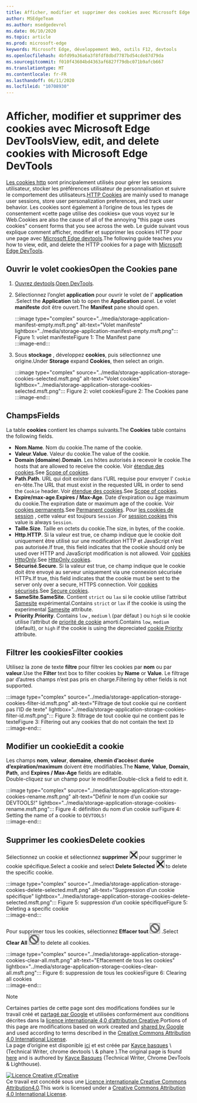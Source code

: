 ```yaml
---
title: Afficher, modifier et supprimer des cookies avec Microsoft Edge DevTools
author: MSEdgeTeam
ms.author: msedgedevrel
ms.date: 06/10/2020
ms.topic: article
ms.prod: microsoft-edge
keywords: Microsoft Edge, développement Web, outils F12, devtools
ms.openlocfilehash: 4bfd99a36a6a3f8fdf8dbd7787bd54cde87d79da
ms.sourcegitcommit: f010f43604bd4363af6827f79dbc071b9afcb667
ms.translationtype: MT
ms.contentlocale: fr-FR
ms.lasthandoff: 06/11/2020
ms.locfileid: "10708930"
---
```

<!-- Copyright Kayce Basques 

   Licensed under the Apache License, Version 2.0 (the "License");
   you may not use this file except in compliance with the License.
   You may obtain a copy of the License at

       https://www.apache.org/licenses/LICENSE-2.0

   Unless required by applicable law or agreed to in writing, software
   distributed under the License is distributed on an "AS IS" BASIS,
   WITHOUT WARRANTIES OR CONDITIONS OF ANY KIND, either express or implied.
   See the License for the specific language governing permissions and
   limitations under the License.  -->

# <span data-ttu-id="4820a-103">Afficher, modifier et supprimer des cookies avec Microsoft Edge DevTools</span><span class="sxs-lookup"><span data-stu-id="4820a-103">View, edit, and delete cookies with Microsoft Edge DevTools</span></span>  

<span data-ttu-id="4820a-104">[Les cookies http][MDNHTTPCookies] sont principalement utilisés pour gérer les sessions utilisateur, stocker les préférences utilisateur de personnalisation et suivre le comportement des utilisateurs.</span><span class="sxs-lookup"><span data-stu-id="4820a-104">[HTTP Cookies][MDNHTTPCookies] are mainly used to manage user sessions, store user personalization preferences, and track user behavior.</span></span>  <span data-ttu-id="4820a-105">Les cookies sont également à l’origine de tous les types de consentement «cette page utilise des cookies» que vous voyez sur le Web.</span><span class="sxs-lookup"><span data-stu-id="4820a-105">Cookies are also the cause of all of the annoying "this page uses cookies" consent forms that you see across the web.</span></span>  <span data-ttu-id="4820a-106">Le guide suivant vous explique comment afficher, modifier et supprimer les cookies HTTP pour une page avec [Microsoft Edge devtools][MicrosoftEdgeDevTools].</span><span class="sxs-lookup"><span data-stu-id="4820a-106">The following guide teaches you how to view, edit, and delete the HTTP cookies for a page with [Microsoft Edge DevTools][MicrosoftEdgeDevTools].</span></span>  

## <span data-ttu-id="4820a-107">Ouvrir le volet cookies</span><span class="sxs-lookup"><span data-stu-id="4820a-107">Open the Cookies pane</span></span>  

1.  <span data-ttu-id="4820a-108">[Ouvrez devtools][DevToolsOpen].</span><span class="sxs-lookup"><span data-stu-id="4820a-108">[Open DevTools][DevToolsOpen].</span></span>  
1.  <span data-ttu-id="4820a-109">Sélectionnez l’onglet **application** pour ouvrir le volet de l' **application** .</span><span class="sxs-lookup"><span data-stu-id="4820a-109">Select the **Application** tab to open the **Application** panel.</span></span>  <span data-ttu-id="4820a-110">Le volet **manifeste** doit être ouvert.</span><span class="sxs-lookup"><span data-stu-id="4820a-110">The **Manifest** pane should open.</span></span>  
    
    :::image type="complex" source="../media/storage-application-manifest-empty.msft.png" alt-text="Volet manifeste" lightbox="../media/storage-application-manifest-empty.msft.png":::
       <span data-ttu-id="4820a-112">Figure 1: volet manifeste</span><span class="sxs-lookup"><span data-stu-id="4820a-112">Figure 1:  The Manifest pane</span></span>  
    :::image-end:::  

1.  <span data-ttu-id="4820a-113">Sous **stockage** , développez **cookies**, puis sélectionnez une origine.</span><span class="sxs-lookup"><span data-stu-id="4820a-113">Under **Storage** expand **Cookies**, then select an origin.</span></span>  
    
    :::image type="complex" source="../media/storage-application-storage-cookies-selected.msft.png" alt-text="Volet cookies" lightbox="../media/storage-application-storage-cookies-selected.msft.png":::
       <span data-ttu-id="4820a-115">Figure 2: volet cookies</span><span class="sxs-lookup"><span data-stu-id="4820a-115">Figure 2:  The Cookies pane</span></span>  
    :::image-end:::  

## <span data-ttu-id="4820a-116">Champs</span><span class="sxs-lookup"><span data-stu-id="4820a-116">Fields</span></span>  

<span data-ttu-id="4820a-117">La table **cookies** contient les champs suivants.</span><span class="sxs-lookup"><span data-stu-id="4820a-117">The **Cookies** table contains the following fields.</span></span>  

*   <span data-ttu-id="4820a-118">**Nom**.</span><span class="sxs-lookup"><span data-stu-id="4820a-118">**Name**.</span></span>  <span data-ttu-id="4820a-119">Nom du cookie.</span><span class="sxs-lookup"><span data-stu-id="4820a-119">The name of the cookie.</span></span>  
*   <span data-ttu-id="4820a-120">**Valeur**.</span><span class="sxs-lookup"><span data-stu-id="4820a-120">**Value**.</span></span>  <span data-ttu-id="4820a-121">Valeur du cookie.</span><span class="sxs-lookup"><span data-stu-id="4820a-121">The value of the cookie.</span></span>  
*   <span data-ttu-id="4820a-122">**Domain (domaine**).</span><span class="sxs-lookup"><span data-stu-id="4820a-122">**Domain**.</span></span>  <span data-ttu-id="4820a-123">Les hôtes autorisés à recevoir le cookie.</span><span class="sxs-lookup"><span data-stu-id="4820a-123">The hosts that are allowed to receive the cookie.</span></span>  <span data-ttu-id="4820a-124">Voir [étendue des cookies][MDNHTTPCookiesScope].</span><span class="sxs-lookup"><span data-stu-id="4820a-124">See [Scope of cookies][MDNHTTPCookiesScope].</span></span>  
*   <span data-ttu-id="4820a-125">**Path**.</span><span class="sxs-lookup"><span data-stu-id="4820a-125">**Path**.</span></span>  <span data-ttu-id="4820a-126">URL qui doit exister dans l’URL requise pour envoyer l' `Cookie` en-tête.</span><span class="sxs-lookup"><span data-stu-id="4820a-126">The URL that must exist in the requested URL in order to send the `Cookie` header.</span></span>  <span data-ttu-id="4820a-127">Voir [étendue des cookies][MDNHTTPCookiesScope].</span><span class="sxs-lookup"><span data-stu-id="4820a-127">See [Scope of cookies][MDNHTTPCookiesScope].</span></span>  
*   <span data-ttu-id="4820a-128">**Expire/max-age**.</span><span class="sxs-lookup"><span data-stu-id="4820a-128">**Expires / Max-Age**.</span></span>  <span data-ttu-id="4820a-129">Date d’expiration ou âge maximum du cookie.</span><span class="sxs-lookup"><span data-stu-id="4820a-129">The expiration date or maximum age of the cookie.</span></span>  <span data-ttu-id="4820a-130">Voir [cookies permanents][MDNHTTPCookiesPermanent].</span><span class="sxs-lookup"><span data-stu-id="4820a-130">See [Permanent cookies][MDNHTTPCookiesPermanent].</span></span>  <span data-ttu-id="4820a-131">Pour [les cookies de session][MDNHTTPCookiesSession] , cette valeur est toujours `Session` .</span><span class="sxs-lookup"><span data-stu-id="4820a-131">For [session cookies][MDNHTTPCookiesSession] this value is always `Session`.</span></span>  
*   <span data-ttu-id="4820a-132">**Taille**.</span><span class="sxs-lookup"><span data-stu-id="4820a-132">**Size**.</span></span>  <span data-ttu-id="4820a-133">Taille en octets du cookie.</span><span class="sxs-lookup"><span data-stu-id="4820a-133">The size, in bytes, of the cookie.</span></span>  
*   <span data-ttu-id="4820a-134">**Http**.</span><span class="sxs-lookup"><span data-stu-id="4820a-134">**HTTP**.</span></span>  <span data-ttu-id="4820a-135">Si la valeur est true, ce champ indique que le cookie doit uniquement être utilisé sur une modification HTTP et JavaScript n’est pas autorisée.</span><span class="sxs-lookup"><span data-stu-id="4820a-135">If true, this field indicates that the cookie should only be used over HTTP and JavaScript modification is not allowed.</span></span>  <span data-ttu-id="4820a-136">Voir [cookies HttpOnly][MDNHTTPCookiesSecure].</span><span class="sxs-lookup"><span data-stu-id="4820a-136">See [HttpOnly cookies][MDNHTTPCookiesSecure].</span></span>  
*   <span data-ttu-id="4820a-137">**Sécurisé**.</span><span class="sxs-lookup"><span data-stu-id="4820a-137">**Secure**.</span></span>  <span data-ttu-id="4820a-138">Si la valeur est true, ce champ indique que le cookie doit être envoyé au serveur uniquement via une connexion sécurisée HTTPs.</span><span class="sxs-lookup"><span data-stu-id="4820a-138">If true, this field indicates that the cookie must be sent to the server only over a secure, HTTPS connection.</span></span>  <span data-ttu-id="4820a-139">Voir [cookies sécurisés][MDNHTTPCookiesSecure].</span><span class="sxs-lookup"><span data-stu-id="4820a-139">See [Secure cookies][MDNHTTPCookiesSecure].</span></span>  
*   <span data-ttu-id="4820a-140">**SameSite**.</span><span class="sxs-lookup"><span data-stu-id="4820a-140">**SameSite**.</span></span>  <span data-ttu-id="4820a-141">Contient `strict` ou `lax` si le cookie utilise l’attribut [Samesite][MDNHTTPCookiesSamesite] expérimental.</span><span class="sxs-lookup"><span data-stu-id="4820a-141">Contains `strict` or `lax` if the cookie is using the experimental [Samesite][MDNHTTPCookiesSamesite] attribute.</span></span>  
*   <span data-ttu-id="4820a-142">**Priority**.</span><span class="sxs-lookup"><span data-stu-id="4820a-142">**Priority**.</span></span>  <span data-ttu-id="4820a-143">Contains `low` , `medium` \ (par défaut \) ou `high` si le cookie utilise l’attribut de [priorité de cookie][ChromiumIssue232693] amorti.</span><span class="sxs-lookup"><span data-stu-id="4820a-143">Contains `low`, `medium` \(default\), or `high` if the cookie is using the depreciated [cookie Priority][ChromiumIssue232693] attribute.</span></span>

## <span data-ttu-id="4820a-144">Filtrer les cookies</span><span class="sxs-lookup"><span data-stu-id="4820a-144">Filter cookies</span></span>  

<span data-ttu-id="4820a-145">Utilisez la zone de texte **filtre** pour filtrer les cookies par **nom** ou par **valeur**.</span><span class="sxs-lookup"><span data-stu-id="4820a-145">Use the **Filter** text box to filter cookies by **Name** or **Value**.</span></span>  <span data-ttu-id="4820a-146">Le filtrage par d’autres champs n’est pas pris en charge.</span><span class="sxs-lookup"><span data-stu-id="4820a-146">Filtering by other fields is not supported.</span></span>  

:::image type="complex" source="../media/storage-application-storage-cookies-filter-id.msft.png" alt-text="Filtrage de tout cookie qui ne contient pas l’ID de texte" lightbox="../media/storage-application-storage-cookies-filter-id.msft.png":::
   <span data-ttu-id="4820a-148">Figure 3: filtrage de tout cookie qui ne contient pas le texte</span><span class="sxs-lookup"><span data-stu-id="4820a-148">Figure 3:  Filtering out any cookies that do not contain the text</span></span> `ID`  
:::image-end:::  

## <span data-ttu-id="4820a-149">Modifier un cookie</span><span class="sxs-lookup"><span data-stu-id="4820a-149">Edit a cookie</span></span>  

<span data-ttu-id="4820a-150">Les champs **nom**, **valeur**, **domaine**, **chemin d’accès**et **durée d’expiration/maximum** doivent être modifiables.</span><span class="sxs-lookup"><span data-stu-id="4820a-150">The **Name**, **Value**, **Domain**, **Path**, and **Expires / Max-Age** fields are editable.</span></span>  
<span data-ttu-id="4820a-151">Double-cliquez sur un champ pour le modifier.</span><span class="sxs-lookup"><span data-stu-id="4820a-151">Double-click a field to edit it.</span></span>  

:::image type="complex" source="../media/storage-application-storage-cookies-rename.msft.png" alt-text="Définir le nom d’un cookie sur DEVTOOLS!" lightbox="../media/storage-application-storage-cookies-rename.msft.png":::
   <span data-ttu-id="4820a-153">Figure 4: définition du nom d’un cookie sur</span><span class="sxs-lookup"><span data-stu-id="4820a-153">Figure 4:  Setting the name of a cookie to</span></span> `DEVTOOLS!`  
:::image-end:::  

## <span data-ttu-id="4820a-154">Supprimer les cookies</span><span class="sxs-lookup"><span data-stu-id="4820a-154">Delete cookies</span></span>  

<span data-ttu-id="4820a-155">Sélectionnez un cookie et sélectionnez **supprimer** ![ la suppression sélectionnée ][ImageDeleteIcon] pour supprimer le cookie spécifique.</span><span class="sxs-lookup"><span data-stu-id="4820a-155">Select a cookie and select **Delete Selected** ![Delete Selected][ImageDeleteIcon]  to delete the specific cookie.</span></span>  

:::image type="complex" source="../media/storage-application-storage-cookies-delete-selected.msft.png" alt-text="Suppression d’un cookie spécifique" lightbox="../media/storage-application-storage-cookies-delete-selected.msft.png":::
   <span data-ttu-id="4820a-157">Figure 5: suppression d’un cookie spécifique</span><span class="sxs-lookup"><span data-stu-id="4820a-157">Figure 5:  Deleting a specific cookie</span></span>  
:::image-end:::  

<span data-ttu-id="4820a-158">Pour supprimer tous les cookies, sélectionnez **Effacer tout** ![ Effacer tout ][ImageClearIcon] .</span><span class="sxs-lookup"><span data-stu-id="4820a-158">Select **Clear All** ![Clear All][ImageClearIcon]  to delete all cookies.</span></span>  

:::image type="complex" source="../media/storage-application-storage-cookies-clear-all.msft.png" alt-text="Effacement de tous les cookies" lightbox="../media/storage-application-storage-cookies-clear-all.msft.png":::
   <span data-ttu-id="4820a-160">Figure 6: suppression de tous les cookies</span><span class="sxs-lookup"><span data-stu-id="4820a-160">Figure 6:  Clearing all cookies</span></span>  
:::image-end:::  

<!-- image links -->  

[ImageClearIcon]: ../media/clear-icon.msft.png  
[ImageDeleteIcon]: ../media/delete-icon.msft.png  

<!-- links -->  

[MicrosoftEdgeDevTools]: /microsoft-edge/devtools-guide-chromium "Outils de développement Microsoft Edge (chrome)"  
[DevToolsOpen]: /microsoft-edge/devtools-guide-chromium/open "Ouvrir Microsoft Edge DevTools"  

[ChromiumIssue232693]: https://bugs.chromium.org/p/chromium/issues/detail?id=232693 "Problème de chrome 232693: application de champ de priorité pour les cookies | Bugs du chrome"  

[MDNHTTPCookies]: https://developer.mozilla.org/docs/Web/HTTP/Cookies "Cookies HTTP | MDN"  
[MDNHTTPCookiesPermanent]: https://developer.mozilla.org/docs/Web/HTTP/Cookies#Permanent_cookies "Cookies HTTP-cookies permanents | MDN"  
[MDNHTTPCookiesSamesite]: https://developer.mozilla.org/docs/Web/HTTP/Cookies#SameSite_cookies "Cookies HTTP-cookies SameSite | MDN"  
[MDNHTTPCookiesScope]: https://developer.mozilla.org/docs/Web/HTTP/Cookies#Scope_of_cookies "Cookies HTTP-étendue des cookies | MDN"  
[MDNHTTPCookiesSecure]: https://developer.mozilla.org/docs/Web/HTTP/Cookies#Secure_and_HttpOnly_cookies "Cookies HTTP-cookies sécurisés et HttpOnly | MDN"  
[MDNHTTPCookiesSession]: https://developer.mozilla.org/docs/Web/HTTP/Cookies#Session_cookies "Cookies HTTP-cookies de session | MDN"  

> [!NOTE]
> <span data-ttu-id="4820a-170">Certaines parties de cette page sont des modifications fondées sur le travail créé et [partagé par Google][GoogleSitePolicies] et utilisées conformément aux conditions décrites dans la [licence internationale 4,0 d’attribution Creative][CCA4IL].</span><span class="sxs-lookup"><span data-stu-id="4820a-170">Portions of this page are modifications based on work created and [shared by Google][GoogleSitePolicies] and used according to terms described in the [Creative Commons Attribution 4.0 International License][CCA4IL].</span></span>  
> <span data-ttu-id="4820a-171">La page d’origine est disponible [ici](https://developers.google.com/web/tools/chrome-devtools/storage/cookies) et est créée par [Kayce basques][KayceBasques] \ (Technical Writer, chrome devtools \ & phare \).</span><span class="sxs-lookup"><span data-stu-id="4820a-171">The original page is found [here](https://developers.google.com/web/tools/chrome-devtools/storage/cookies) and is authored by [Kayce Basques][KayceBasques] \(Technical Writer, Chrome DevTools \& Lighthouse\).</span></span>  

[![Licence Creative d’Creative][CCby4Image]][CCA4IL]  
<span data-ttu-id="4820a-173">Ce travail est concédé sous une [Licence internationale Creative Commons Attribution4.0][CCA4IL].</span><span class="sxs-lookup"><span data-stu-id="4820a-173">This work is licensed under a [Creative Commons Attribution 4.0 International License][CCA4IL].</span></span>  

[CCA4IL]: https://creativecommons.org/licenses/by/4.0  
[CCby4Image]: https://i.creativecommons.org/l/by/4.0/88x31.png  
[GoogleSitePolicies]: https://developers.google.com/terms/site-policies  
[KayceBasques]: https://developers.google.com/web/resources/contributors/kaycebasques  
